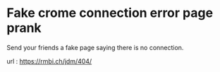 # Fake crome connection error page prank 
Send your friends a fake page saying there is no connection.

url : https://rmbi.ch/jdm/404/
